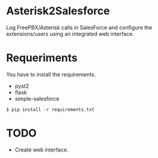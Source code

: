 Asterisk2Salesforce
===================

Log FreePBX/Asterisk calls in SalesForce and configure the extensions/users using an integrated web interface.

Requeriments
============

You have to install the requirements.

 * pyst2
 * flask
 * simple-salesforce

```
$ pip install -r requirements.txt
```

TODO
====

 * Create web interface.
